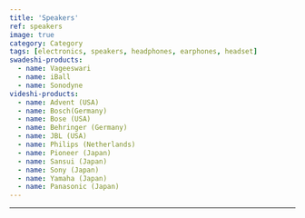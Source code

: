 ```yaml
---
title: 'Speakers'
ref: speakers
image: true
category: Category
tags: [electronics, speakers, headphones, earphones, headset]
swadeshi-products:
  - name: Vageeswari
  - name: iBall
  - name: Sonodyne
videshi-products:
  - name: Advent (USA)
  - name: Bosch(Germany)
  - name: Bose (USA)
  - name: Behringer (Germany)
  - name: JBL (USA)
  - name: Philips (Netherlands)
  - name: Pioneer (Japan)
  - name: Sansui (Japan)
  - name: Sony (Japan)
  - name: Yamaha (Japan)
  - name: Panasonic (Japan)
---
```





---



